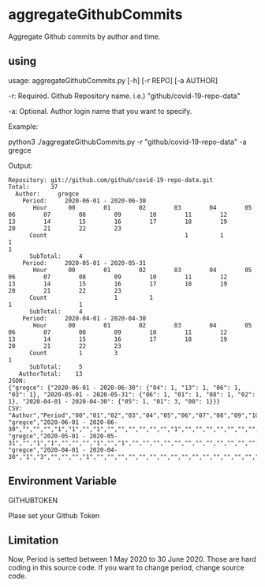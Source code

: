 # aggregateGithubCommits

Aggregate Github commits by author and time.

## using

usage: aggregateGithubCommits.py [-h] [-r REPO] [-a AUTHOR]

-r: Required. Github Repository name. i.e.) "github/covid-19-repo-data"

-a: Optional. Author login name that you want to specify.

Example:

python3 ./aggregateGithubCommits.py -r "github/covid-19-repo-data" -a gregce

Output:

```
Repository: git://github.com/github/covid-19-repo-data.git
Total:      37
  Author:     gregce
    Period:     2020-06-01 - 2020-06-30
       Hour      00        01        02        03        04        05        06        07        08        09        10        11        12        13        14        15        16        17        18        19        20        21        22        23
      Count                                       1         1                   1                                                                     1                                                                                     
      SubTotal:     4
    Period:     2020-05-01 - 2020-05-31
       Hour      00        01        02        03        04        05        06        07        08        09        10        11        12        13        14        15        16        17        18        19        20        21        22        23
      Count                   1         1                                       1                   1                                                                                                                                       
      SubTotal:     4
    Period:     2020-04-01 - 2020-04-30
       Hour      00        01        02        03        04        05        06        07        08        09        10        11        12        13        14        15        16        17        18        19        20        21        22        23
      Count         1         3                                       1                                                                                                                                                                     
      SubTotal:     5
   AuthorTotal:    13
JSON:
{"gregce": {"2020-06-01 - 2020-06-30": {"04": 1, "13": 1, "06": 1, "03": 1}, "2020-05-01 - 2020-05-31": {"06": 1, "01": 1, "08": 1, "02": 1}, "2020-04-01 - 2020-04-30": {"05": 1, "01": 3, "00": 1}}}
CSV:
"Author","Period","00","01","02","03","04","05","06","07","08","09","10","11","12","13","14","15","16","17","18","19","20","21","22","23"
"gregce","2020-06-01 - 2020-06-30","","","","1","1","","1","","","","","","","1","","","","","","","","","",""
"gregce","2020-05-01 - 2020-05-31","","1","1","","","","1","","1","","","","","","","","","","","","","","",""
"gregce","2020-04-01 - 2020-04-30","1","3","","","","1","","","","","","","","","","","","","","","","","",""
```

## Environment Variable

GITHUBTOKEN

Plase set your Github Token

## Limitation

Now, Period is setted between 1 May 2020 to 30 June 2020. Those are hard coding in this source code.
If you want to change period, change source code. 
